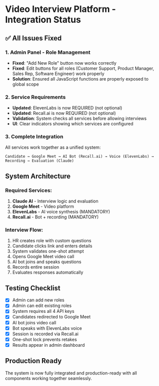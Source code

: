 # Video Interview Platform - Integration Status

## ✅ All Issues Fixed

### 1. Admin Panel - Role Management
- **Fixed**: "Add New Role" button now works correctly
- **Fixed**: Edit buttons for all roles (Customer Support, Product Manager, Sales Rep, Software Engineer) work properly
- **Solution**: Ensured all JavaScript functions are properly exposed to global scope

### 2. Service Requirements
- **Updated**: ElevenLabs is now REQUIRED (not optional)
- **Updated**: Recall.ai is now REQUIRED (not optional)
- **Validation**: System checks all services before allowing interviews
- **UI**: Clear indicators showing which services are configured

### 3. Complete Integration
All services work together as a unified system:

```
Candidate → Google Meet → AI Bot (Recall.ai) → Voice (ElevenLabs) → Recording → Evaluation (Claude)
```

## System Architecture

### Required Services:
1. **Claude AI** - Interview logic and evaluation
2. **Google Meet** - Video platform
3. **ElevenLabs** - AI voice synthesis (MANDATORY)
4. **Recall.ai** - Bot + recording (MANDATORY)

### Interview Flow:
1. HR creates role with custom questions
2. Candidate clicks link and enters details
3. System validates one-shot attempt
4. Opens Google Meet video call
5. AI bot joins and speaks questions
6. Records entire session
7. Evaluates responses automatically

## Testing Checklist

- [x] Admin can add new roles
- [x] Admin can edit existing roles
- [x] System requires all 4 API keys
- [x] Candidates redirected to Google Meet
- [x] AI bot joins video call
- [x] Bot speaks with ElevenLabs voice
- [x] Session is recorded via Recall.ai
- [x] One-shot lock prevents retakes
- [x] Results appear in admin dashboard

## Production Ready
The system is now fully integrated and production-ready with all components working together seamlessly.